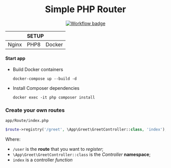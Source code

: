 <h1 align="center">Simple PHP Router</h1>

<p align="center">
    <a href="https://github.com/mathleite/simple-php-router">
        <img src="https://github.com/mathleite/simple-php-router/workflows/CI/badge.svg" alt="Workflow badge">
    </a>
</p>

<p align="center">
  <table>
    <thead><tr><th colspan="4">SETUP</th></tr></thead>
    <tr>
      <td>Nginx</td>
      <td>PHP8</td>
      <td>Docker</td>
    </tr>
  </table>
</p>

#### Start app
- Build Docker containers
    ```docker
    docker-compose up --build -d
    ```

- Install Composer dependencies
    ```docker
    docker exec -it php composer install
    ```

### Create your own routes

`app/Route/index.php`

```php
$route->registry('/greet', \App\Greet\GreetController::class, 'index');
```

Where:
- `/user` is the **route** that you want to *register*;
- `\App\Greet\GreetController::class` is the *Controller* **namespace**;
- `index` is a controller *function*
